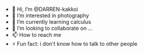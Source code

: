 - 👋 Hi, I’m @DARREN-kakkoi
- 👀 I’m interested in photography
- 🌱 I’m currently learning calculus
- 💞️ I’m looking to collaborate on ...
- 📫 How to reach me 
- ⚡ Fun fact: i don't know how to talk to other people

<!---
DARREN-kakkoi/DARREN-kakkoi is a ✨ special ✨ repository because its `README.md` (this file) appears on your GitHub profile.
You can click the Preview link to take a look at your changes.
--->
